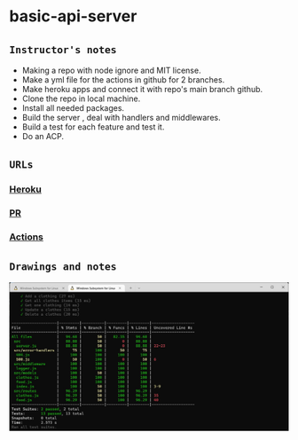 # basic-api-server
## `Instructor's notes`
* Making a repo with node ignore and MIT license.
* Make a yml file for the actions in github for 2 branches.
* Make heroku apps and connect it with repo's main branch github.
* Clone the repo in local machine.
* Install all needed packages.
* Build the server , deal with handlers and middlewares.
* Build a test for each feature and test it.
* Do an ACP.
## `URLs`
### **[Heroku](https://qais-basic-api-server.herokuapp.com/)**
### **[PR](https://github.com/qaisalmanasra/basic-api-server/pulls)**
### **[Actions](https://github.com/qaisalmanasra/basic-api-server/actions)**
## `Drawings and notes`
![](./testsdone.jpg)
